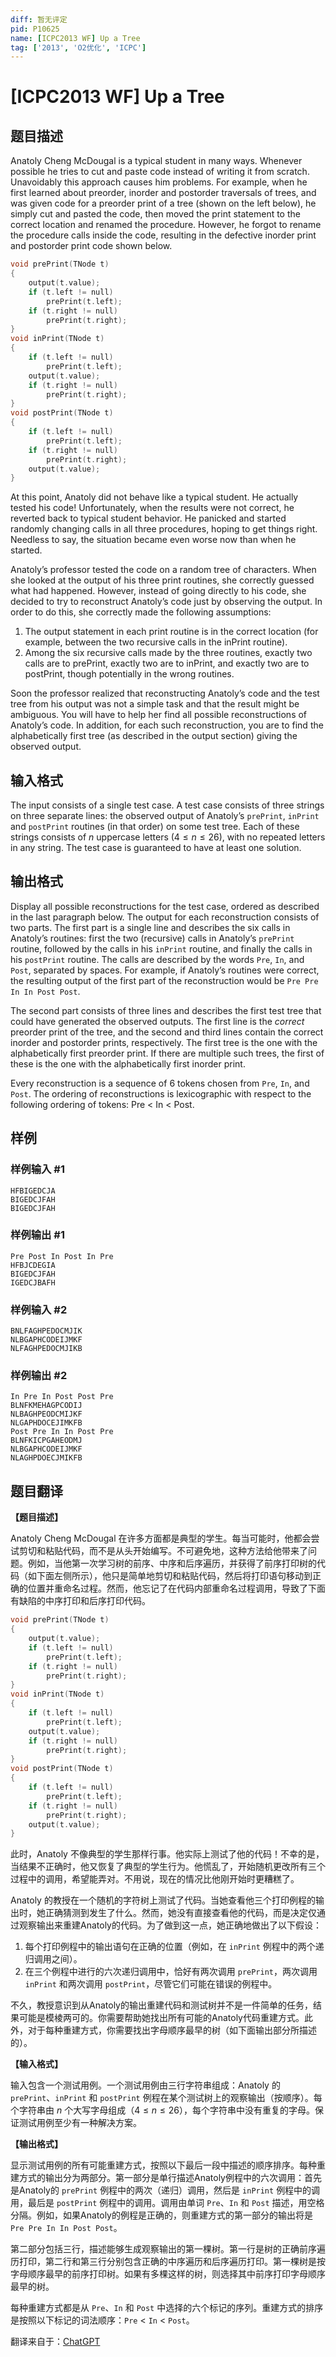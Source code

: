 ```yaml
---
diff: 暂无评定
pid: P10625
name: [ICPC2013 WF] Up a Tree
tag: ['2013', 'O2优化', 'ICPC']
---
```

# [ICPC2013 WF] Up a Tree
## 题目描述

Anatoly Cheng McDougal is a typical student in many ways. Whenever possible he tries to cut and paste code instead of writing it from scratch. Unavoidably this approach causes him problems. For example, when he first learned about preorder, inorder and postorder traversals of trees, and was given code for a preorder print of a tree (shown on the left below), he simply cut and pasted the code, then moved the print statement to the correct location and renamed the procedure. However, he forgot to rename the procedure calls inside the code, resulting in the defective inorder print and postorder print code shown below.

```cpp
void prePrint(TNode t)
{
    output(t.value);
    if (t.left != null)
        prePrint(t.left);
    if (t.right != null)
        prePrint(t.right);
}
void inPrint(TNode t)
{
    if (t.left != null)
        prePrint(t.left);
    output(t.value);
    if (t.right != null)
        prePrint(t.right);
}
void postPrint(TNode t)
{
    if (t.left != null)
        prePrint(t.left);
    if (t.right != null)
        prePrint(t.right);
    output(t.value);
}
```

At this point, Anatoly did not behave like a typical student. He actually tested his code! Unfortunately, when the results were not correct, he reverted back to typical student behavior. He panicked and started randomly changing calls in all three procedures, hoping to get things right. Needless to say, the situation became even worse now than when he started.

Anatoly’s professor tested the code on a random tree of characters. When she looked at the output of his three print routines, she correctly guessed what had happened. However, instead of going directly to his code, she decided to try to reconstruct Anatoly’s code just by observing the output. In order to do this, she correctly made the following assumptions:

1. The output statement in each print routine is in the correct location (for example, between the two recursive calls in the inPrint routine).
2. Among the six recursive calls made by the three routines, exactly two calls are to prePrint, exactly two are to inPrint, and exactly two are to postPrint, though potentially in the wrong routines.

Soon the professor realized that reconstructing Anatoly’s code and the test tree from his output was not a simple task and that the result might be ambiguous. You will have to help her find all possible reconstructions of Anatoly’s code. In addition, for each such reconstruction, you are to find the alphabetically first tree (as described in the output section) giving the observed output.
## 输入格式

The input consists of a single test case. A test case consists of three strings on three separate lines: the observed output of Anatoly’s `prePrint`, `inPrint` and `postPrint` routines (in that order) on some test tree. Each of these strings consists of $n$ uppercase letters $(4 \leq n \leq 26)$, with no repeated letters in any string. The test case is guaranteed to have at least one solution.
## 输出格式

Display all possible reconstructions for the test case, ordered as described in the last paragraph below. The output for each reconstruction consists of two parts. The first part is a single line and describes the six calls in Anatoly’s routines: first the two (recursive) calls in Anatoly’s `prePrint` routine, followed by the calls in his `inPrint` routine, and finally the calls in his `postPrint` routine. The calls are described by the words `Pre`, `In`, and `Post`, separated by spaces. For example, if Anatoly’s routines were correct, the resulting output of the first part of the reconstruction would be `Pre Pre In In Post Post`.

The second part consists of three lines and describes the first test tree that could have generated the observed outputs. The first line is the *correct* preorder print of the tree, and the second and third lines contain the correct inorder and postorder prints, respectively. The first tree is the one with the alphabetically first preorder print. If there are multiple such trees, the first of these is the one with the alphabetically first inorder print.

Every reconstruction is a sequence of $6$ tokens chosen from `Pre`, `In`, and `Post`. The ordering of reconstructions is lexicographic with respect to the following ordering of tokens: Pre < In < Post.
## 样例

### 样例输入 #1
```
HFBIGEDCJA
BIGEDCJFAH
BIGEDCJFAH
```
### 样例输出 #1
```
Pre Post In Post In Pre
HFBJCDEGIA
BIGEDCJFAH
IGEDCJBAFH
```
### 样例输入 #2
```
BNLFAGHPEDOCMJIK
NLBGAPHCODEIJMKF
NLFAGHPEDOCMJIKB
```
### 样例输出 #2
```
In Pre In Post Post Pre
BLNFKMEHAGPCODIJ
NLBAGHPEODCMIJKF
NLGAPHDOCEJIMKFB
Post Pre In In Post Pre
BLNFKICPGAHEODMJ
NLBGAPHCODEIJMKF
NLAGHPDOECJMIKFB
```
## 题目翻译

**【题目描述】**

Anatoly Cheng McDougal 在许多方面都是典型的学生。每当可能时，他都会尝试剪切和粘贴代码，而不是从头开始编写。不可避免地，这种方法给他带来了问题。例如，当他第一次学习树的前序、中序和后序遍历，并获得了前序打印树的代码（如下面左侧所示），他只是简单地剪切和粘贴代码，然后将打印语句移动到正确的位置并重命名过程。然而，他忘记了在代码内部重命名过程调用，导致了下面有缺陷的中序打印和后序打印代码。

```cpp
void prePrint(TNode t)
{
    output(t.value);
    if (t.left != null)
        prePrint(t.left);
    if (t.right != null)
        prePrint(t.right);
}
void inPrint(TNode t)
{
    if (t.left != null)
        prePrint(t.left);
    output(t.value);
    if (t.right != null)
        prePrint(t.right);
}
void postPrint(TNode t)
{
    if (t.left != null)
        prePrint(t.left);
    if (t.right != null)
        prePrint(t.right);
    output(t.value);
}
```

此时，Anatoly 不像典型的学生那样行事。他实际上测试了他的代码！不幸的是，当结果不正确时，他又恢复了典型的学生行为。他慌乱了，开始随机更改所有三个过程中的调用，希望能弄对。不用说，现在的情况比他刚开始时更糟糕了。

Anatoly 的教授在一个随机的字符树上测试了代码。当她查看他三个打印例程的输出时，她正确猜测到发生了什么。然而，她没有直接查看他的代码，而是决定仅通过观察输出来重建Anatoly的代码。为了做到这一点，她正确地做出了以下假设：

1. 每个打印例程中的输出语句在正确的位置（例如，在 `inPrint` 例程中的两个递归调用之间）。
2. 在三个例程中进行的六次递归调用中，恰好有两次调用 `prePrint`，两次调用 `inPrint` 和两次调用 `postPrint`，尽管它们可能在错误的例程中。

不久，教授意识到从Anatoly的输出重建代码和测试树并不是一件简单的任务，结果可能是模棱两可的。你需要帮助她找出所有可能的Anatoly代码重建方式。此外，对于每种重建方式，你需要找出字母顺序最早的树（如下面输出部分所描述的）。

**【输入格式】**

输入包含一个测试用例。一个测试用例由三行字符串组成：Anatoly 的 `prePrint`、`inPrint` 和 `postPrint` 例程在某个测试树上的观察输出（按顺序）。每个字符串由 $n$ 个大写字母组成（$4 \leq n \leq 26$），每个字符串中没有重复的字母。保证测试用例至少有一种解决方案。

**【输出格式】**

显示测试用例的所有可能重建方式，按照以下最后一段中描述的顺序排序。每种重建方式的输出分为两部分。第一部分是单行描述Anatoly例程中的六次调用：首先是Anatoly的 `prePrint` 例程中的两次（递归）调用，然后是 `inPrint` 例程中的调用，最后是 `postPrint` 例程中的调用。调用由单词 `Pre`、`In` 和 `Post` 描述，用空格分隔。例如，如果Anatoly的例程是正确的，则重建方式的第一部分的输出将是 `Pre Pre In In Post Post`。

第二部分包括三行，描述能够生成观察输出的第一棵树。第一行是树的正确前序遍历打印，第二行和第三行分别包含正确的中序遍历和后序遍历打印。第一棵树是按字母顺序最早的前序打印树。如果有多棵这样的树，则选择其中前序打印字母顺序最早的树。

每种重建方式都是从 `Pre`、`In` 和 `Post` 中选择的六个标记的序列。重建方式的排序是按照以下标记的词法顺序：`Pre` < `In` < `Post`。

翻译来自于：[ChatGPT](https://chatgpt.com/)


